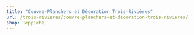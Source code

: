 ```yaml
---
title: "Couvre-Planchers et Décoration Trois-Rivières"
url: /trois-rivieres/couvre-planchers-et-decoration-trois-rivieres/
shop: Teppiche
---
```

